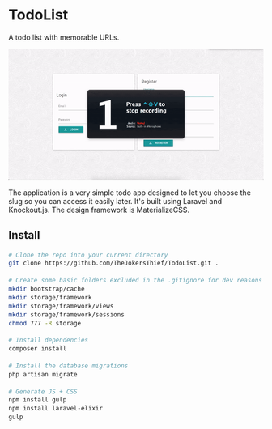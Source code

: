 # TodoList
A todo list with memorable URLs.

![](public/images/demo.gif)

The application is a very simple todo app designed to let you choose the slug so you can access it easily later. It's built using Laravel and Knockout.js. The design framework is MaterializeCSS.

## Install

```bash
# Clone the repo into your current directory
git clone https://github.com/TheJokersThief/TodoList.git .

# Create some basic folders excluded in the .gitignore for dev reasons
mkdir bootstrap/cache
mkdir storage/framework
mkdir storage/framework/views
mkdir storage/framework/sessions
chmod 777 -R storage

# Install dependencies
composer install

# Install the database migrations
php artisan migrate

# Generate JS + CSS
npm install gulp
npm install laravel-elixir
gulp

```